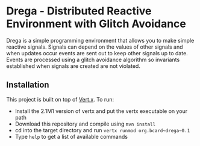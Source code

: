Drega - Distributed Reactive Environment with Glitch Avoidance
==============================================================
Drega is a simple programming environment that allows you to make simple
reactive signals.  Signals can depend on the values of other signals and
when updates occur events are sent out to keep other signals up to date.
Events are processed using a glitch avoidance algorithm so invariants 
established when signals are created are not violated.

Installation
------------
This project is built on top of [Vert.x](http://vertx.io/).  To run:

* Install the 2.1M1 version of vertx and put the vertx executable on your
  path
* Download this repository and compile using `mvn install`
* cd into the target directory and run `vertx runmod org.bcard~drega~0.1`
* Type `help` to get a list of available commands
